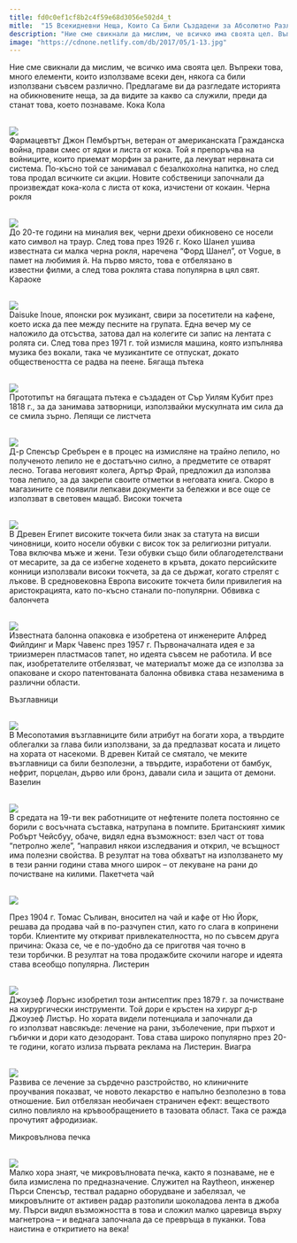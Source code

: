 ```yaml
---
title: fd0c0ef1cf8b2c4f59e68d3056e502d4_t
mitle:  "15 Всекидневни Неща, Които Са Били Създадени за Абсолютно Различни Цели!"
description: "Ние сме свикнали да мислим, че всичко има своята цел. Въпреки това, много елементи, които използваме всеки ден, някога са били използвани съвсем различно. Предлагаме"
image: "https://cdnone.netlify.com/db/2017/05/1-13.jpg"
---
```


 <p>Ние сме свикнали да мислим, че всичко има своята цел. Въпреки това, много елементи, които използваме всеки ден, някога са били използвани съвсем различно. Предлагаме ви да разгледате историята на обикновените неща, за да видите за какво са служили, преди да станат това, което познаваме. Кока Кола</p>       <p> <br/><img src="https://cdnone.netlify.com/db/2017/05/1-13.jpg"/><br/> Фармацевтът Джон Пембъртън, ветеран от американската Гражданска война, прави смес от ядки и листа от кока. Той я препоръчва на войниците, които приемат морфин за раните, да лекуват нервната си система. По-късно той се занимавал с безалкохолна напитка, но след това продал всичките си акции. Новите собственици започнали да произвеждат кока-кола с листа от кока, изчистени от кокаин. Черна рокля</p> <p> <br/><img src="https://cdnone.netlify.com/db/2017/05/2-12.jpg"/><br/> До 20-те години на миналия век, черни дрехи обикновено се носели като символ на траур. След това през 1926 г. Коко Шанел ушива известната си малка черна рокля, наречена “Форд Шанел”, от Vogue, в памет на любимия й. На първо място, това е отбелязано в известни филми, а след това роклята става популярна в цял свят. Караоке</p> <p> <br/><img src="https://cdnone.netlify.com/db/2017/05/3-11.jpg"/><br/> Daisuke Inoue, японски рок музикант, свири за посетители на кафене, което иска да пее между песните на групата. Една вечер му се наложило да отсъства, затова дал на колегите си запис на лентата с ролята си. След това през 1971 г. той измисля машина, която изпълнява музика без вокали, така че музикантите се отпускат, докато обществеността се радва на пеене. Бягаща пътека</p>      <p> <br/><img src="https://cdnone.netlify.com/db/2017/05/5-11.jpg"/><br/> Прототипът на бягащата пътека е създаден от Сър Уилям Кубит през 1818 г., за да занимава затворници, използвайки мускулната им сила да се смила зърно. Лепящи се листчета</p> <p> <br/><img src="https://cdnone.netlify.com/db/2017/05/6-10.jpg"/><br/> Д-р Спенсър Сребърен е в процес на измисляне на трайно лепило, но полученото лепило не е достатъчно силно, а предметите се отварят лесно. Тогава неговият колега, Артър Фрай, предложил да използва това лепило, за да закрепи своите отметки в неговата книга. Скоро в магазините се появили лепкави документи за бележки и все още се използват в световен мащаб. Високи токчета</p> <p> <br/><img src="https://cdnone.netlify.com/db/2017/05/7-10.jpg"/><br/> В Древен Египет високите токчета били знак за статута на висши чиновници, които носели обувки с висок ток за религиозни ритуали. Това включва мъже и жени. Тези обувки също били облагодетелствани от месарите, за да се избегне ходенето в кръвта, докато персийските конници използвали високи токчета, за да се държат, когато стрелят с лъкове. В средновековна Европа високите токчета били привилегия на аристокрацията, като по-късно станали по-популярни. Обвивка с балончета</p> <p> <br/><img src="https://cdnone.netlify.com/db/2017/05/8-10.jpg"/><br/> Известната балонна опаковка е изобретена от инженерите Алфред Фийлдинг и Марк Чавенс през 1957 г. Първоначалната идея е за триизмерен пластмасов тапет, но идеята съвсем не работила. И все пак, изобретателите отбелязват, че материалът може да се използва за опаковане и скоро патентованата балонна обвивка става незаменима в различни области.</p>      <p> Възглавници</p> <p> <br/><img src="https://cdnone.netlify.com/db/2017/05/9-9.jpg"/><br/> В Месопотамия възглавниците били атрибут на богати хора, а твърдите облегалки за глава били използвани, за да предпазват косата и лицето на хората от насекоми. В древен Китай се смятало, че меките възглавници са били безполезни, а твърдите, изработени от бамбук, нефрит, порцелан, дърво или бронз, давали сила и защита от демони. Вазелин</p> <p> <br/><img src="https://cdnone.netlify.com/db/2017/05/10-9.jpg"/><br/> В средата на 19-ти век работниците от нефтените полета постоянно се борили с восъчната съставка, натрупана в помпите. Британският химик Робърт Чейсбуу, обаче, видял една възможност: взел част от това “петролно желе”, “направил някои изследвания и открил, че всъщност има полезни свойства. В резултат на това обхватът на използването му в тези ранни години става много широк – от лекуване на рани до почистване на килими. Пакетчета чай</p> <p> <br/><img src="https://cdnone.netlify.com/db/2017/05/11-8.jpg"/><br/></p> <p>През 1904 г. Томас Съливан, вносител на чай и кафе от Ню Йорк, решава да продава чай в по-разчупен стил, като го слага в копринени торби. Клиентите му откриват привлекателността, но по съвсем друга причина: Оказа се, че е по-удобно да се приготвя чая точно в тези торбички. В резултат на това продажбите скочили нагоре и идеята става всеобщо популярна. Листерин</p> <p> <br/><img src="https://cdnone.netlify.com/db/2017/05/12-8.jpg"/><br/> Джоузеф Лорънс изобретил този антисептик през 1879 г. за почистване на хирургически инструменти. Той дори е кръстен на хирург д-р Джоузеф Листър. Но хората видели потенциала и започнали да го използват навсякъде: лечение на рани, зъболечение, при пърхот и гъбички и дори като дезодорант. Това става широко популярно през 20-те години, когато излиза първата реклама на Листерин. Виагра</p>      <p> <br/><img src="https://cdnone.netlify.com/db/2017/05/13-7.jpg"/><br/> Развива се лечение за сърдечно разстройство, но клиничните проучвания показват, че новото лекарство е напълно безполезно в това отношение. Бил отбелязан необичаен страничен ефект: веществото силно повлияло на кръвообращението в тазовата област. Така се ражда прочутият афродизиак.</p> <p> Микровълнова печка</p> <p> <br/><img src="https://cdnone.netlify.com/db/2017/05/14-7.jpg"/><br/> Малко хора знаят, че микровълновата печка, както я познаваме, не е била измислена по предназначение. Служител на Raytheon, инженер Пърси Спенсър, тествал радарно оборудване и забелязал, че микровълните от активен радар разтопили шоколадова лента в джоба му. Пърси видял възможността в това и сложил малко царевица върху магнетрона – и веднага започнала да се превръща в пуканки. Това наистина е откритието на века!</p>       